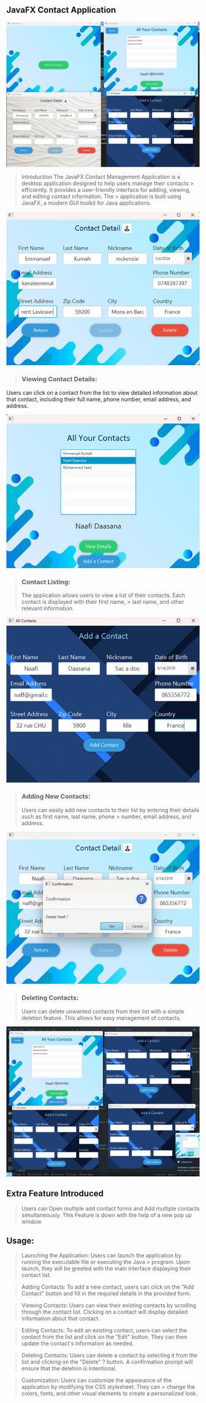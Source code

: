 ## JavaFX Contact Application


![Preview Splash](Preview-Images/image.png)

> Introduction
> The JavaFX Contact Management Application is a desktop application designed to help users manage their contacts > efficiently. It provides a user-friendly interface for adding, viewing, and editing contact information. The > application is built using JavaFX, a modern GUI toolkit for Java applications.


![Details Pages](Preview-Images/image-1.png)
> ### Viewing Contact Details:
 Users can click on a contact from the list to view detailed information about that contact, including their full name, phone number, email address, and address.

![List All Contacts](Preview-Images/image-4.png)
> ### Contact Listing: 
> The application allows users to view a list of their contacts. Each contact is displayed with their first name, > last name, and other relevant information.

![Add Contact Page](Preview-Images/image-2.png)
> ### Adding New Contacts: 
> Users can easily add new contacts to their list by entering their details such as first name, last name, phone > number, email address, and address.

![delete contact](Preview-Images/image-5.png)
> ### Deleting Contacts: 
> Users can delete unwanted contacts from their list with a simple deletion feature. This allows for easy management of contacts.



![Multiple Window](Preview-Images/image-3.png)
## Extra Feature Introduced

> Users can Open multiple add contact forms and Add multiple contacts simultaneously.
> This Feature is down with the help of a new pop up window




## Usage:

>Launching the Application: Users can launch the application by running the executable file or executing the Java > program. Upon launch, they will be greeted with the main interface displaying their contact list.

> Adding Contacts: To add a new contact, users can click on the "Add Contact" button and fill in the required details in the provided form.

> Viewing Contacts: Users can view their existing contacts by scrolling through the contact list. Clicking on a contact will display detailed information about that contact.

> Editing Contacts: To edit an existing contact, users can select the contact from the list and click on the  "Edit" button. They can then update the contact's information as needed.

> Deleting Contacts: Users can delete a contact by selecting it from the list and clicking on the "Delete" ? button. A confirmation prompt will ensure that the deletion is intentional.

> Customization: Users can customize the appearance of the application by modifying the CSS stylesheet. They can > change the colors, fonts, and other visual elements to create a personalized look.